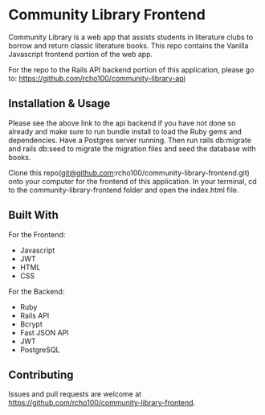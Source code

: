 # Community Library Frontend

Community Library is a web app that assists students in literature clubs to borrow and return classic literature books. This repo contains the Vanilla Javascript frontend portion of the web app. 

For the repo to the Rails API backend portion of this application, please go to: https://github.com/rcho100/community-library-api

## Installation & Usage

Please see the above link to the api backend if you have not done so already and make sure to run bundle install to load the Ruby gems and dependencies. Have a Postgres server running. Then run rails db:migrate and rails db:seed to migrate the migration files and seed the database with books.

Clone this repo(git@github.com:rcho100/community-library-frontend.git) onto your computer for the frontend of this application. In your terminal, cd to the community-library-frontend folder and open the index.html file.

## Built With

For the Frontend:

- Javascript
- JWT
- HTML
- CSS

For the Backend:

- Ruby
- Rails API
- Bcrypt
- Fast JSON API
- JWT
- PostgreSQL

## Contributing

Issues and pull requests are welcome at https://github.com/rcho100/community-library-frontend.